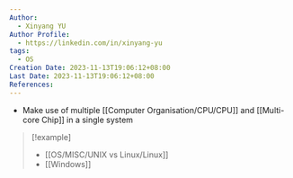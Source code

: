 ```yaml
---
Author:
  - Xinyang YU
Author Profile:
  - https://linkedin.com/in/xinyang-yu
tags:
  - OS
Creation Date: 2023-11-13T19:06:12+08:00
Last Date: 2023-11-13T19:06:12+08:00
References:
---
```

- Make use of multiple [[Computer Organisation/CPU/CPU]] and [[Multi-core Chip]] in a single system

> [!example]
> - [[OS/MISC/UNIX vs Linux/Linux]]
> - [[Windows]]